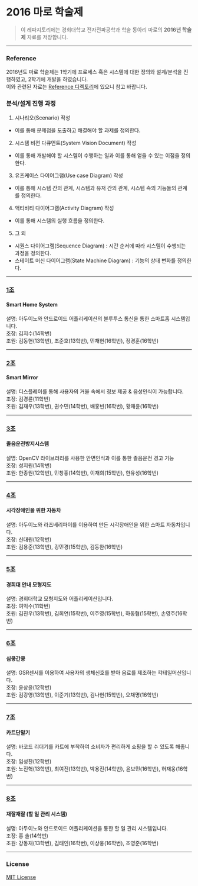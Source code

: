 # 2016 마로 학술제  

> 이 레파지토리에는 경희대학교 전자전파공학과 학술 동아리 마로의 **2016년 학술제** 자료를 저장합니다.  

***

### Reference  

2016년도 마로 학술제는 1학기에 프로세스 혹은 시스템에 대한 정의와 설계/분석을 진행하였고, 2학기에 개발을 하였습니다.  
이와 관련된 자료는 [Reference 디렉토리](https://github.com/KHU-MARO/2016-academic-seminar/tree/master/Reference)에 있으니 참고 바랍니다.  

### 분석/설계 진행 과정  

1. 시나리오(Scenario) 작성  
  * 이를 통해 문제점을 도출하고 해결해야 할 과제를 정의한다.  
2. 시스템 비젼 다큐먼트(System Vision Document) 작성  
  * 이를 통해 개발해야 할 시스템이 수행하는 일과 이를 통해 얻을 수 있는 이점을 정의한다.   
3. 유즈케이스 다이어그램(Use case Diagram) 작성  
  * 이를 통해 시스템 간의 관계, 시스템과 유저 간의 관계, 시스템 속의 기능들의 관계를 정의한다.  
4. 액티비티 다이어그램(Activity Diagram) 작성  
  * 이를 통해 시스템의 실행 흐름을 정의한다.  
5. 그 외  
  * 시퀀스 다이어그램(Sequence Diagram) : 시간 순서에 따라 시스템이 수행되는 과정을 정의한다.  
  * 스테이트 머신 다이어그램(State Machine Diagram) : 기능의 상태 변화를 정의한다.  

***

### [1조](https://github.com/KHU-MARO/2016-academic-seminar/tree/master/Team1)  

#### Smart Home System  

설명: 아두이노와 안드로이드 어플리케이션의 블루투스 통신을 통한 스마트홈 시스템입니다.    
조장: 김지수(14학번)   
조원: 김동현(13학번), 조준호(13학번), 민채현(16학번), 정경훈(16학번)  

***

### [2조](https://github.com/KHU-MARO/2016-academic-seminar/tree/master/Team2)  

#### Smart Mirror  

설명: 디스플레이를 통해 사용자의 거울 속에서 정보 제공 & 음성인식이 가능합니다.  
조장: 김경륜(11학번)   
조원: 김재우(13학번), 권수민(14학번), 배홍빈(16학번), 황재윤(16학번)

***

### [3조](https://github.com/KHU-MARO/2016-academic-seminar/tree/master/Team3)  

#### 졸음운전방지시스템  

설명: OpenCV 라이브러리를 사용한 안면인식과 이를 통한 졸음운전 경고 기능  
조장: 성지원(14학번)   
조원: 한종원(12학번), 민창홍(14학번), 이재희(15학번), 한유성(16학번)  

***

### [4조](https://github.com/KHU-MARO/2016-academic-seminar/tree/master/Team4)  

#### 시각장애인을 위한 자동차  

설명: 아두이노와 라즈베리파이를 이용하여 만든 시각장애인을 위한 스마트 자동차입니다.  
조장: 신대원(12학번)   
조원: 김용준(13학번), 강민경(15학번), 김동완(16학번)   

***

### [5조](https://github.com/KHU-MARO/2016-academic-seminar/tree/master/Team5)  

#### 경희대 안내 모형지도  

설명: 경희대학교 모형지도와 어플리케이션입니다.  
조장: 여익수(11학번)  
조원: 김진우(13학번), 김희연(15학번), 이주영(15학번), 하동협(15학번), 손영주(16학번)    

***

### [6조](https://github.com/KHU-MARO/2016-academic-seminar/tree/master/Team6)  

#### 심쿵간쿵  

설명: GSR센서를 이용하여 사용자의 생체신호를 받아 음료를 제조하는 칵테일머신입니다.  
조장: 윤상윤(12학번)  
조원: 김강영(13학번), 이준기(13학번), 김나현(15학번), 오채명(16학번)  

***

### [7조](https://github.com/KHU-MARO/2016-academic-seminar/tree/master/Team7)  

#### 카트단말기  

설명: 바코드 리더기를 카트에 부착하여 소비자가 편리하게 쇼핑을 할 수 있도록 해줍니다.  
조장: 임성찬(12학번)  
조원: 노진혁(13학번), 최여진(13학번), 박용진(14학번), 윤보민(16학번), 허재웅(16학번)  

***

### [8조](https://github.com/KHU-MARO/2016-academic-seminar/tree/master/Team8)  

#### 재잘재잘 (할 일 관리 시스템)  

설명: 아두이노와 안드로이드 어플리케이션을 통한 할 일 관리 시스템입니다.  
조장: 홍 솔(14학번)   
조원: 강동재(13학번), 김태인(16학번), 이상웅(16학번), 조영준(16학번)  

***

### License  

[MIT License](https://github.com/KHU-MARO/2016-academic-seminar/tree/master/LICENSE)
